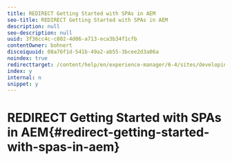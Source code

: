 ```yaml
---
title: REDIRECT Getting Started with SPAs in AEM
seo-title: REDIRECT Getting Started with SPAs in AEM
description: null
seo-description: null
uuid: 3f36cc4c-c802-4d06-a713-eca3b34f1cfb
contentOwner: bohnert
discoiquuid: 08a76f1d-541b-49a2-ab55-3bcee2d3a06a
noindex: true
redirecttarget: /content/help/en/experience-manager/6-4/sites/developing/using/spa-getting-started-angular
index: y
internal: n
snippet: y
---
```


# REDIRECT Getting Started with SPAs in AEM{#redirect-getting-started-with-spas-in-aem}

